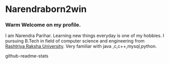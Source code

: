 # Narendraborn2win
### Warm Welcome on my profile.
I am Narendra  Parihar. Learning new things everyday is one of my hobbies.
I  pursuing B.Tech in field of computer science and engineering from [Rashtriya Raksha University](https://rru.ac.in/).
Very familiar with java ,c,c++,mysql,python.

github-readme-stats
